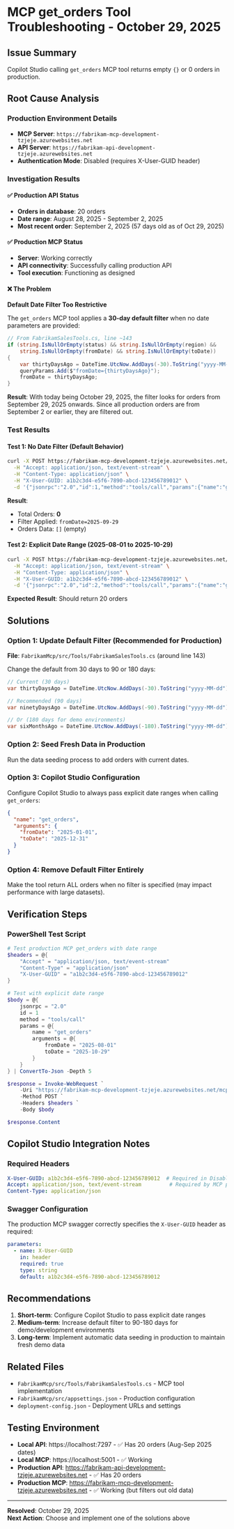 # MCP get_orders Tool Troubleshooting - October 29, 2025

## Issue Summary
Copilot Studio calling `get_orders` MCP tool returns empty `{}` or 0 orders in production.

## Root Cause Analysis

### Production Environment Details
- **MCP Server**: `https://fabrikam-mcp-development-tzjeje.azurewebsites.net`
- **API Server**: `https://fabrikam-api-development-tzjeje.azurewebsites.net`
- **Authentication Mode**: Disabled (requires X-User-GUID header)

### Investigation Results

#### ✅ Production API Status
- **Orders in database**: 20 orders
- **Date range**: August 28, 2025 - September 2, 2025
- **Most recent order**: September 2, 2025 (57 days old as of Oct 29, 2025)

#### ✅ Production MCP Status
- **Server**: Working correctly
- **API connectivity**: Successfully calling production API
- **Tool execution**: Functioning as designed

#### ❌ The Problem
**Default Date Filter Too Restrictive**

The `get_orders` MCP tool applies a **30-day default filter** when no date parameters are provided:

```csharp
// From FabrikamSalesTools.cs, line ~143
if (string.IsNullOrEmpty(status) && string.IsNullOrEmpty(region) &&
    string.IsNullOrEmpty(fromDate) && string.IsNullOrEmpty(toDate))
{
    var thirtyDaysAgo = DateTime.UtcNow.AddDays(-30).ToString("yyyy-MM-dd");
    queryParams.Add($"fromDate={thirtyDaysAgo}");
    fromDate = thirtyDaysAgo;
}
```

**Result**: With today being October 29, 2025, the filter looks for orders from September 29, 2025 onwards. Since all production orders are from September 2 or earlier, they are filtered out.

### Test Results

#### Test 1: No Date Filter (Default Behavior)
```bash
curl -X POST https://fabrikam-mcp-development-tzjeje.azurewebsites.net/mcp \
  -H "Accept: application/json, text/event-stream" \
  -H "Content-Type: application/json" \
  -H "X-User-GUID: a1b2c3d4-e5f6-7890-abcd-123456789012" \
  -d '{"jsonrpc":"2.0","id":1,"method":"tools/call","params":{"name":"get_orders","arguments":{}}}'
```

**Result**: 
- Total Orders: **0**
- Filter Applied: `fromDate=2025-09-29`
- Orders Data: `[]` (empty)

#### Test 2: Explicit Date Range (2025-08-01 to 2025-10-29)
```bash
curl -X POST https://fabrikam-mcp-development-tzjeje.azurewebsites.net/mcp \
  -H "Accept: application/json, text/event-stream" \
  -H "Content-Type: application/json" \
  -H "X-User-GUID: a1b2c3d4-e5f6-7890-abcd-123456789012" \
  -d '{"jsonrpc":"2.0","id":2,"method":"tools/call","params":{"name":"get_orders","arguments":{"fromDate":"2025-08-01","toDate":"2025-10-29"}}}'
```

**Expected Result**: Should return 20 orders

## Solutions

### Option 1: Update Default Filter (Recommended for Production)
**File**: `FabrikamMcp/src/Tools/FabrikamSalesTools.cs` (around line 143)

Change the default from 30 days to 90 or 180 days:

```csharp
// Current (30 days)
var thirtyDaysAgo = DateTime.UtcNow.AddDays(-30).ToString("yyyy-MM-dd");

// Recommended (90 days)
var ninetyDaysAgo = DateTime.UtcNow.AddDays(-90).ToString("yyyy-MM-dd");

// Or (180 days for demo environments)
var sixMonthsAgo = DateTime.UtcNow.AddDays(-180).ToString("yyyy-MM-dd");
```

### Option 2: Seed Fresh Data in Production
Run the data seeding process to add orders with current dates.

### Option 3: Copilot Studio Configuration
Configure Copilot Studio to always pass explicit date ranges when calling `get_orders`:

```json
{
  "name": "get_orders",
  "arguments": {
    "fromDate": "2025-01-01",
    "toDate": "2025-12-31"
  }
}
```

### Option 4: Remove Default Filter Entirely
Make the tool return ALL orders when no filter is specified (may impact performance with large datasets).

## Verification Steps

### PowerShell Test Script
```powershell
# Test production MCP get_orders with date range
$headers = @{
    "Accept" = "application/json, text/event-stream"
    "Content-Type" = "application/json"
    "X-User-GUID" = "a1b2c3d4-e5f6-7890-abcd-123456789012"
}

# Test with explicit date range
$body = @{
    jsonrpc = "2.0"
    id = 1
    method = "tools/call"
    params = @{
        name = "get_orders"
        arguments = @{
            fromDate = "2025-08-01"
            toDate = "2025-10-29"
        }
    }
} | ConvertTo-Json -Depth 5

$response = Invoke-WebRequest `
    -Uri "https://fabrikam-mcp-development-tzjeje.azurewebsites.net/mcp" `
    -Method POST `
    -Headers $headers `
    -Body $body

$response.Content
```

## Copilot Studio Integration Notes

### Required Headers
```yaml
X-User-GUID: a1b2c3d4-e5f6-7890-abcd-123456789012  # Required in Disabled auth mode
Accept: application/json, text/event-stream         # Required by MCP protocol
Content-Type: application/json
```

### Swagger Configuration
The production MCP swagger correctly specifies the `X-User-GUID` header as required:

```yaml
parameters:
  - name: X-User-GUID
    in: header
    required: true
    type: string
    default: a1b2c3d4-e5f6-7890-abcd-123456789012
```

## Recommendations

1. **Short-term**: Configure Copilot Studio to pass explicit date ranges
2. **Medium-term**: Increase default filter to 90-180 days for demo/development environments
3. **Long-term**: Implement automatic data seeding in production to maintain fresh demo data

## Related Files
- `FabrikamMcp/src/Tools/FabrikamSalesTools.cs` - MCP tool implementation
- `FabrikamMcp/src/appsettings.json` - Production configuration
- `deployment-config.json` - Deployment URLs and settings

## Testing Environment
- **Local API**: https://localhost:7297 - ✅ Has 20 orders (Aug-Sep 2025 dates)
- **Local MCP**: https://localhost:5001 - ✅ Working
- **Production API**: https://fabrikam-api-development-tzjeje.azurewebsites.net - ✅ Has 20 orders
- **Production MCP**: https://fabrikam-mcp-development-tzjeje.azurewebsites.net - ✅ Working (but filters out old data)

---
**Resolved**: October 29, 2025  
**Next Action**: Choose and implement one of the solutions above
